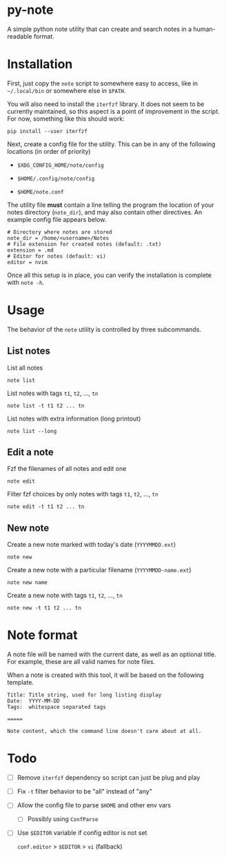 # py-note

A simple python note utility that can create and search notes in a
human-readable format. 

# Installation

First, just copy the `note` script to somewhere easy to access, like in
`~/.local/bin` or somewhere else in `$PATH`.

You will also need to install the `iterfzf` library. It does not seem to be
currently maintained, so this aspect is a point of improvement in the script.
For now, something like this should work:

```
pip install --user iterfzf
```

Next, create a config file for the utility. This can be in any of the following
locations (in order of priority)

- `$XDG_CONFIG_HOME/note/config`

- `$HOME/.config/note/config`

- `$HOME/note.conf`

The utility file **must** contain a line telling the program the location of your
notes directory (`note_dir`), and may also contain other directives. An example
config file appears below.

```
# Directory where notes are stored
note_dir = /home/<username>/Notes
# File extension for created notes (default: .txt)
extension = .md
# Editor for notes (default: vi)
editor = nvim
```

Once all this setup is in place, you can verify the installation is complete
with `note -h`. 

# Usage

The behavior of the `note` utility is controlled by three subcommands.

## List notes

List all notes

```
note list
```

List notes with tags `t1`, `t2`, ..., `tn`

```
note list -t t1 t2 ... tn
```

List notes with extra information (long printout)

```
note list --long
```

## Edit a note

Fzf the filenames of all notes and edit one

```
note edit
```

Filter fzf choices by only notes with tags `t1`, `t2`, ..., `tn`

```
note edit -t t1 t2 ... tn
```

## New note

Create a new note marked with today's date (`YYYYMMDD.ext`)

```
note new
```

Create a new note with a particular filename (`YYYYMMDD-name.ext`)

```
note new name
```

Create a new note with tags `t1`, `t2`, ..., `tn`

```
note new -t t1 t2 ... tn
```

# Note format

A note file will be named with the current date, as well as an optional title.
For example, these are all valid names for note files.

When a note is created with this tool, it will be based on the following
template.

```
Title: Title string, used for long listing display
Date:  YYYY-MM-DD
Tags:  whitespace separated tags

=====

Note content, which the command line doesn't care about at all.
```

# Todo

- [ ] Remove `iterfzf` dependency so script can just be plug and play

- [ ] Fix `-t` filter behavior to be "all" instead of "any"

- [ ] Allow the config file to parse `$HOME` and other env vars

  - [ ] Possibly using `ConfParse`

- [ ] Use `$EDITOR` variable if config editor is not set

    `conf.editor` > `$EDITOR` > `vi` (fallback)

